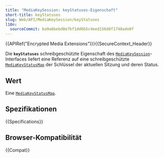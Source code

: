 ```yaml
---
title: "MediaKeySession: keyStatuses-Eigenschaft"
short-title: keyStatuses
slug: Web/API/MediaKeySession/keyStatuses
l10n:
  sourceCommit: ba9a6bebd0e7bf1dd6b5c4eed156d8f1748ade0f
---
```


{{APIRef("Encrypted Media Extensions")}}{{SecureContext_Header}}

Die **`keyStatuses`** schreibgeschützte Eigenschaft des [`MediaKeySession`](/de/docs/Web/API/MediaKeySession)-Interfaces liefert eine Referenz auf eine schreibgeschützte [`MediaKeyStatusMap`](/de/docs/Web/API/MediaKeyStatusMap) der Schlüssel der aktuellen Sitzung und deren Status.

## Wert

Eine [`MediaKeyStatusMap`](/de/docs/Web/API/MediaKeyStatusMap).

## Spezifikationen

{{Specifications}}

## Browser-Kompatibilität

{{Compat}}
